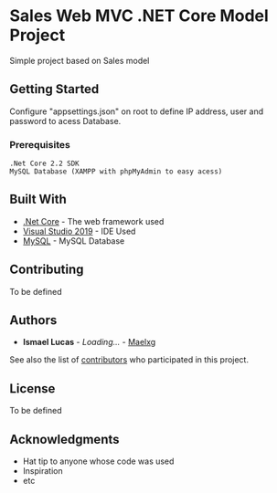 # Sales Web MVC .NET Core Model Project 

Simple project based on Sales model

## Getting Started

Configure "appsettings.json" on root to define IP address, user and password to acess Database.

### Prerequisites

```
.Net Core 2.2 SDK
MySQL Database (XAMPP with phpMyAdmin to easy acess)
```

## Built With

* [.Net Core](https://dotnet.microsoft.com/download/dotnet-core) - The web framework used
* [Visual Studio 2019](https://visualstudio.microsoft.com/) - IDE Used
* [MySQL](https://www.mysql.com/) - MySQL Database

## Contributing

To be defined

## Authors

* **Ismael Lucas** - *Loading...* - [Maelxg](https://github.com/maelxg)

See also the list of [contributors](https://github.com/your/project/contributors) who participated in this project.

## License

To be defined

## Acknowledgments

* Hat tip to anyone whose code was used
* Inspiration
* etc
